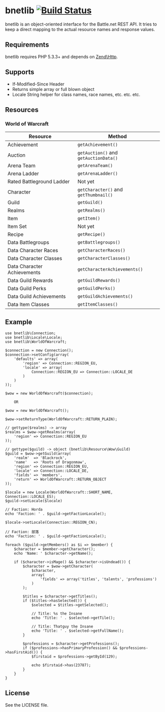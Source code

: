 bnetlib [![Build Status](https://secure.travis-ci.org/coss/bnetlib.png?branch=master)](http://travis-ci.org/coss/bnetlib)
=======

bnetlib is an object-oriented interface for the Battle.net REST API. It tries to keep a direct mapping to the actual resource names and response values.


Requirements
------------

bnetlib requires PHP 5.3.3+ and depends on [Zend\Http](https://github.com/zendframework/zf2/).


Supports
---------

* If-Modified-Since Header
* Returns simple array or full blown object
* Locale String helper for class names, race names, etc. etc. etc.


Resources
---------

### World of Warcraft

| Resource                    | Method                                |
|-----------------------------|---------------------------------------|
| Achievement                 | `getAchievement()`                    |
| Auction                     | `getAuction()` and `getAuctionData()` |
| Arena Team                  | `getArenaTeam()`                      |
| Arena Ladder                | `getArenaLadder()`                    |
| Rated Battleground Ladder   | Not yet                               |
| Character                   | `getCharacter()` and `getThumbnail()` |
| Guild                       | `getGuild()`                          |
| Realms                      | `getRealms()`                         |
| Item                        | `getItem()`                           |
| Item Set                    | Not yet                               |
| Recipe                      | `getRecipe()`                         |
| Data Battlegroups           | `getBattlegroups()`                   |
| Data Character Races        | `getCharacterRaces()`                 |
| Data Character Classes      | `getCharacterClasses()`               |
| Data Character Achievements | `getCharacterAchievements()`          |
| Data Guild Rewards          | `getGuildRewards()`                   |
| Data Guild Perks            | `getGuildPerks()`                     |
| Data Guild Achievements     | `getGuildAchievements()`              |
| Data Item Classes           | `getItemClasses()`                    |

Example
-------

    use bnetlib\Connection;
    use bnetlib\Locale\Locale;
    use bnetlib\WorldOfWarcraft;

    $connection = new Connection();
    $connection->setConfig(array(
        'defaults' => array(
            'region' => Connection::REGION_EU,
            'locale' => array(
                Connection::REGION_EU => Connection::LOCALE_DE
            )
        )
    ));

    $wow = new WorldOfWarcraft($connection);

        OR

    $wow = new WorldOfWarcraft();

    $wow->setReturnType(WorldOfWarcraft::RETURN_PLAIN);

    // gettype($realms) -> array
    $realms = $wow->getRealms(array(
        'region' => Connection::REGION_EU
    ));

    // gettype($guild) -> object (bnetlib\Resource\Wow\Guild)
    $guild = $wow->getGuild(array(
        'realm'  => 'Blackrock',
        'name'   => 'Roots of Dragonmaw',
        'region' => Connection::REGION_EU,
        'locale' => Connection::LOCALE_DE,
        'fields' => 'members',
        'return' => WorldOfWarcraft::RETURN_OBJECT
    ));

    $locale = new Locale(WorldOfWarcraft::SHORT_NAME, Connection::LOCALE_ES);
    $guild->setLocale($locale)

    // Faction: Horda
    echo 'Faction: ' . $guild->getFactionLocale();

    $locale->setLocale(Connection::REGION_CN);

    // Faction: 部落
    echo 'Faction: ' . $guild->getFactionLocale();

    foreach ($guild->getMembers() as $i => $member) {
        $character = $member->getCharacter();
        echo 'Name: ' $character->getName();

        if ($character->isMage() && $character->isUndead()) {
            $character = $wow->getCharacter(
                $character,
                array(
                    'fields' => array('titles', 'talents', 'professions')
                )
            );

            $titles = $character->getTitles();
            if ($titles->hasSelected()) {
                $selected = $titles->getSelected();

                // Title: %s the Insane
                echo 'Title: ' . $selected->getTile();

                // Title: Thatguy the Insane
                echo 'Title: ' . $selected->getFullName();
            }

            $professions = $character->getProfessions();
            if ($professions->hasPrimaryProfession() && $professions->hasFirstAid()) {
                $firstaid = $professions->getById(129);

                echo $firstaid->has(23787);
            }
        }
    }


License
-------

See the LICENSE file.